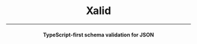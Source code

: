<center>
  <h1>Xalid</h1>
  <hr />
  <h4>TypeScript-first schema validation for JSON</h4>
</center>
